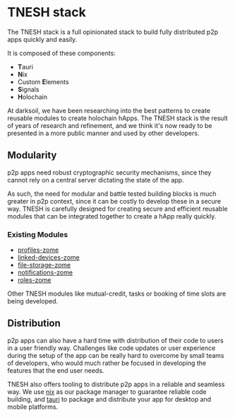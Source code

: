 # TNESH stack

The TNESH stack is a full opinionated stack to build fully distributed p2p apps quickly and easily.

It is composed of these components: 

- **T**auri
- **N**ix
- Custom **E**lements
- **S**ignals
- **H**olochain

At darksoil, we have been researching into the best patterns to create reusable modules to create holochain hApps. The TNESH stack is the result of years of research and refinement, and we think it's now ready to be presented in a more public manner and used by other developers.

## Modularity

p2p apps need robust cryptographic security mechanisms, since they cannot rely on a central server dictating the state of the app.

As such, the need for modular and battle tested building blocks is much greater in p2p context, since it can be costly to develop these in a secure way. TNESH is carefully designed for creating secure and efficient reusable modules that can be integrated together to create a hApp really quickly.


### Existing Modules

- [profiles-zome](https://darksoil.studio/profiles-zome)
- [linked-devices-zome](https://darksoil.studio/linked-devices)
- [file-storage-zome](https://darksoil.studio/file-storage)
- [notifications-zome](https://darksoil.studio/notifications-zome)
- [roles-zome](https://darksoil.studio/roles-zome)

Other TNESH modules like mutual-credit, tasks or booking of time slots are being developed.


## Distribution

p2p apps can also have a hard time with distribution of their code to users in a user friendly way. Challenges like code updates or user experience during the setup of the app can be really hard to overcome by small teams of developers, who would much rather be focused in developing the features that the end user needs.

TNESH also offers tooling to distribute p2p apps in a reliable and seamless way. We use [nix](https://nixos.org/) as our package manager to guarantee reliable code building, and [tauri](https://tauri.apps) to package and distribute your app for desktop and mobile platforms.
